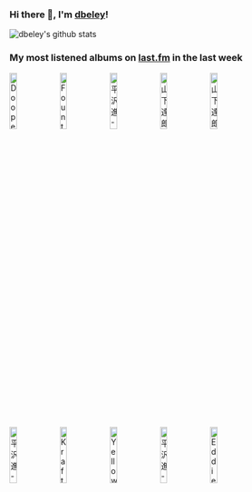 ### Hi there 👋, I'm [dbeley](https://dbeley.ovh/en)!

![dbeley's github stats](https://github-readme-stats.vercel.app/api?username=dbeley)

### My most listened albums on [last.fm](https://www.last.fm/user/d_beley) in the last week

[<img src='https://lastfm.freetls.fastly.net/i/u/300x300/0f560c1847e57e06001e3072cacf3c2b.jpg' width='16%' height='16%' alt='Doopees - Doopee Time'>](https://www.last.fm/music/doopees/doopee%2btime)&nbsp;
[<img src='https://lastfm.freetls.fastly.net/i/u/300x300/f31ec2ac9b822663f1d0f0da3b3a4c38.jpg' width='16%' height='16%' alt='Fountains of Wayne - Out-Of-State Plates'>](https://www.last.fm/music/fountains%2bof%2bwayne/out-of-state%2bplates)&nbsp;
[<img src='https://lastfm.freetls.fastly.net/i/u/300x300/ff4a2bb77b1d2b83a7c0cda3e4001541.png' width='16%' height='16%' alt='平沢進 - Siren'>](https://www.last.fm/music/%25e5%25b9%25b3%25e6%25b2%25a2%25e9%2580%25b2/siren)&nbsp;
[<img src='https://lastfm.freetls.fastly.net/i/u/300x300/5e055c9842304178ecd5a31d7edccfdf.jpg' width='16%' height='16%' alt='山下達郎 - RIDE ON TIME'>](https://www.last.fm/music/%25e5%25b1%25b1%25e4%25b8%258b%25e9%2581%2594%25e9%2583%258e/ride%2bon%2btime)&nbsp;
[<img src='https://lastfm.freetls.fastly.net/i/u/300x300/710205ca393a2f47693d9e83356f4cdb.jpg' width='16%' height='16%' alt='山下達郎 - Spacy'>](https://www.last.fm/music/%25e5%25b1%25b1%25e4%25b8%258b%25e9%2581%2594%25e9%2583%258e/spacy)&nbsp;
<br>
[<img src='https://lastfm.freetls.fastly.net/i/u/300x300/7db7419e66d48de7332cd8416c43c6d3.jpg' width='16%' height='16%' alt='平沢進 - Aurora'>](https://www.last.fm/music/%25e5%25b9%25b3%25e6%25b2%25a2%25e9%2580%25b2/aurora)&nbsp;
[<img src='https://lastfm.freetls.fastly.net/i/u/300x300/a701c081706b4fda99d72aae99b9afa6.png' width='16%' height='16%' alt='Kraftwerk - Trans Europa Express'>](https://www.last.fm/music/kraftwerk/trans%2beuropa%2bexpress)&nbsp;
[<img src='https://lastfm.freetls.fastly.net/i/u/300x300/c18a765927dcd3befa8b63a587fc625e.jpg' width='16%' height='16%' alt='Yellow Magic Orchestra - Solid State Survivor'>](https://www.last.fm/music/yellow%2bmagic%2borchestra/solid%2bstate%2bsurvivor)&nbsp;
[<img src='https://lastfm.freetls.fastly.net/i/u/300x300/305bec30f2d2412a2844ffa6d4e41065.jpg' width='16%' height='16%' alt='平沢進 - 救済の技法'>](https://www.last.fm/music/%25e5%25b9%25b3%25e6%25b2%25a2%25e9%2580%25b2/%25e6%2595%2591%25e6%25b8%2588%25e3%2581%25ae%25e6%258a%2580%25e6%25b3%2595)&nbsp;
[<img src='https://lastfm.freetls.fastly.net/i/u/300x300/b659f05d170579fb00458aed64d358cb.jpg' width='16%' height='16%' alt='Eddie Henderson - Heritage'>](https://www.last.fm/music/eddie%2bhenderson/heritage)&nbsp;
<br>

